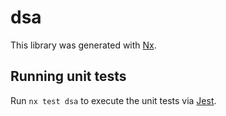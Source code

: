 # dsa

This library was generated with [Nx](https://nx.dev).

## Running unit tests

Run `nx test dsa` to execute the unit tests via [Jest](https://jestjs.io).
